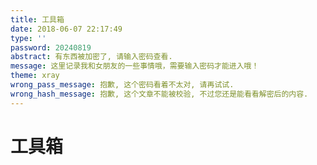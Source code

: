 ```yaml
---
title: 工具箱
date: 2018-06-07 22:17:49
type: ''
password: 20240819
abstract: 有东西被加密了, 请输入密码查看.
message: 这里记录我和女朋友的一些事情哦，需要输入密码才能进入哦！
theme: xray
wrong_pass_message: 抱歉, 这个密码看着不太对, 请再试试.
wrong_hash_message: 抱歉, 这个文章不能被校验, 不过您还是能看看解密后的内容.
---
```


#  工具箱
